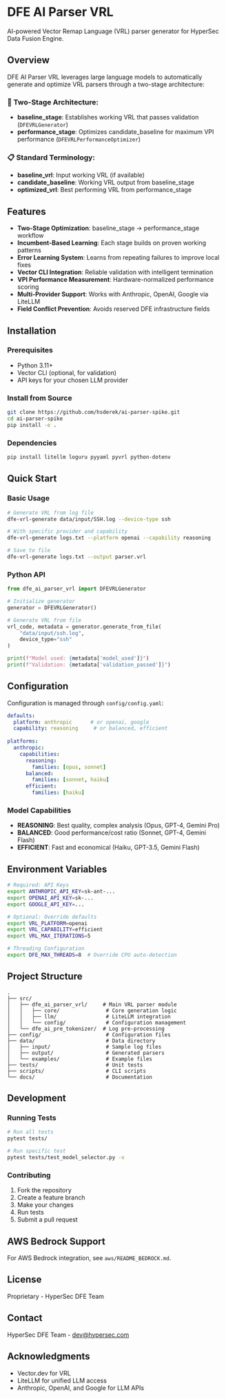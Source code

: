 # DFE AI Parser VRL

AI-powered Vector Remap Language (VRL) parser generator for HyperSec Data Fusion Engine.

## Overview

DFE AI Parser VRL leverages large language models to automatically generate and optimize VRL parsers through a two-stage architecture:

### **🎯 Two-Stage Architecture:**
- **baseline_stage**: Establishes working VRL that passes validation (`DFEVRLGenerator`)
- **performance_stage**: Optimizes candidate_baseline for maximum VPI performance (`DFEVRLPerformanceOptimizer`)

### **📋 Standard Terminology:**
- **baseline_vrl**: Input working VRL (if available)
- **candidate_baseline**: Working VRL output from baseline_stage  
- **optimized_vrl**: Best performing VRL from performance_stage

## Features

- **Two-Stage Optimization**: baseline_stage → performance_stage workflow
- **Incumbent-Based Learning**: Each stage builds on proven working patterns
- **Error Learning System**: Learns from repeating failures to improve local fixes
- **Vector CLI Integration**: Reliable validation with intelligent termination
- **VPI Performance Measurement**: Hardware-normalized performance scoring
- **Multi-Provider Support**: Works with Anthropic, OpenAI, Google via LiteLLM
- **Field Conflict Prevention**: Avoids reserved DFE infrastructure fields

## Installation

### Prerequisites

- Python 3.11+
- Vector CLI (optional, for validation)
- API keys for your chosen LLM provider

### Install from Source

```bash
git clone https://github.com/hsderek/ai-parser-spike.git
cd ai-parser-spike
pip install -e .
```

### Dependencies

```bash
pip install litellm loguru pyyaml pyvrl python-dotenv
```

## Quick Start

### Basic Usage

```bash
# Generate VRL from log file
dfe-vrl-generate data/input/SSH.log --device-type ssh

# With specific provider and capability
dfe-vrl-generate logs.txt --platform openai --capability reasoning

# Save to file
dfe-vrl-generate logs.txt --output parser.vrl
```

### Python API

```python
from dfe_ai_parser_vrl import DFEVRLGenerator

# Initialize generator
generator = DFEVRLGenerator()

# Generate VRL from file
vrl_code, metadata = generator.generate_from_file(
    "data/input/ssh.log",
    device_type="ssh"
)

print(f"Model used: {metadata['model_used']}")
print(f"Validation: {metadata['validation_passed']}")
```

## Configuration

Configuration is managed through `config/config.yaml`:

```yaml
defaults:
  platform: anthropic      # or openai, google
  capability: reasoning     # or balanced, efficient
  
platforms:
  anthropic:
    capabilities:
      reasoning:
        families: [opus, sonnet]
      balanced:
        families: [sonnet, haiku]
      efficient:
        families: [haiku]
```

### Model Capabilities

- **REASONING**: Best quality, complex analysis (Opus, GPT-4, Gemini Pro)
- **BALANCED**: Good performance/cost ratio (Sonnet, GPT-4, Gemini Flash)
- **EFFICIENT**: Fast and economical (Haiku, GPT-3.5, Gemini Flash)

## Environment Variables

```bash
# Required: API Keys
export ANTHROPIC_API_KEY=sk-ant-...
export OPENAI_API_KEY=sk-...
export GOOGLE_API_KEY=...

# Optional: Override defaults
export VRL_PLATFORM=openai
export VRL_CAPABILITY=efficient
export VRL_MAX_ITERATIONS=5

# Threading Configuration
export DFE_MAX_THREADS=8  # Override CPU auto-detection
```

## Project Structure

```
.
├── src/
│   ├── dfe_ai_parser_vrl/     # Main VRL parser module
│   │   ├── core/               # Core generation logic
│   │   ├── llm/                # LiteLLM integration
│   │   └── config/             # Configuration management
│   └── dfe_ai_pre_tokenizer/  # Log pre-processing
├── config/                     # Configuration files
├── data/                       # Data directory
│   ├── input/                  # Sample log files
│   ├── output/                 # Generated parsers
│   └── examples/               # Example files
├── tests/                      # Unit tests
├── scripts/                    # CLI scripts
└── docs/                       # Documentation
```

## Development

### Running Tests

```bash
# Run all tests
pytest tests/

# Run specific test
pytest tests/test_model_selector.py -v
```

### Contributing

1. Fork the repository
2. Create a feature branch
3. Make your changes
4. Run tests
5. Submit a pull request

## AWS Bedrock Support

For AWS Bedrock integration, see `aws/README_BEDROCK.md`.

## License

Proprietary - HyperSec DFE Team

## Contact

HyperSec DFE Team - dev@hypersec.com

## Acknowledgments

- Vector.dev for VRL
- LiteLLM for unified LLM access
- Anthropic, OpenAI, and Google for LLM APIs